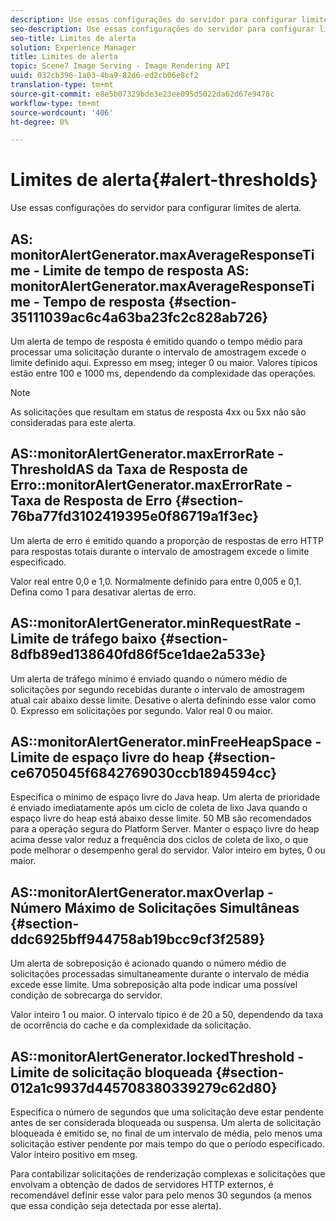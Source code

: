 ```yaml
---
description: Use essas configurações do servidor para configurar limites de alerta.
seo-description: Use essas configurações do servidor para configurar limites de alerta.
seo-title: Limites de alerta
solution: Experience Manager
title: Limites de alerta
topic: Scene7 Image Serving - Image Rendering API
uuid: 032cb396-1a03-4ba9-82d6-ed2cb06e8cf2
translation-type: tm+mt
source-git-commit: e8e5b07329bde3e23ee095d5022da62d67e9478c
workflow-type: tm+mt
source-wordcount: '406'
ht-degree: 0%

---
```



# Limites de alerta{#alert-thresholds}

Use essas configurações do servidor para configurar limites de alerta.

## AS: monitorAlertGenerator.maxAverageResponseTime - Limite de tempo de resposta AS: monitorAlertGenerator.maxAverageResponseTime - Tempo de resposta {#section-35111039ac6c4a63ba23fc2c828ab726}

Um alerta de tempo de resposta é emitido quando o tempo médio para processar uma solicitação durante o intervalo de amostragem excede o limite definido aqui. Expresso em mseg; integer 0 ou maior. Valores típicos estão entre 100 e 1000 ms, dependendo da complexidade das operações.

>[!NOTE]
>
>As solicitações que resultam em status de resposta 4xx ou 5xx não são consideradas para este alerta.

## AS::monitorAlertGenerator.maxErrorRate - ThresholdAS da Taxa de Resposta de Erro::monitorAlertGenerator.maxErrorRate - Taxa de Resposta de Erro {#section-76ba77fd3102419395e0f86719a1f3ec}

Um alerta de erro é emitido quando a proporção de respostas de erro HTTP para respostas totais durante o intervalo de amostragem excede o limite especificado.

Valor real entre 0,0 e 1,0. Normalmente definido para entre 0,005 e 0,1. Defina como 1 para desativar alertas de erro.

## AS::monitorAlertGenerator.minRequestRate - Limite de tráfego baixo {#section-8dfb89ed138640fd86f5ce1dae2a533e}

Um alerta de tráfego mínimo é enviado quando o número médio de solicitações por segundo recebidas durante o intervalo de amostragem atual cair abaixo desse limite. Desative o alerta definindo esse valor como 0. Expresso em solicitações por segundo. Valor real 0 ou maior.

## AS::monitorAlertGenerator.minFreeHeapSpace -Limite de espaço livre do heap {#section-ce6705045f6842769030ccb1894594cc}

Especifica o mínimo de espaço livre do Java heap. Um alerta de prioridade é enviado imediatamente após um ciclo de coleta de lixo Java quando o espaço livre do heap está abaixo desse limite. 50 MB são recomendados para a operação segura do Platform Server. Manter o espaço livre do heap acima desse valor reduz a frequência dos ciclos de coleta de lixo, o que pode melhorar o desempenho geral do servidor. Valor inteiro em bytes, 0 ou maior.

## AS::monitorAlertGenerator.maxOverlap - Número Máximo de Solicitações Simultâneas {#section-ddc6925bff944758ab19bcc9cf3f2589}

Um alerta de sobreposição é acionado quando o número médio de solicitações processadas simultaneamente durante o intervalo de média excede esse limite. Uma sobreposição alta pode indicar uma possível condição de sobrecarga do servidor.

Valor inteiro 1 ou maior. O intervalo típico é de 20 a 50, dependendo da taxa de ocorrência do cache e da complexidade da solicitação.

## AS::monitorAlertGenerator.lockedThreshold - Limite de solicitação bloqueada {#section-012a1c9937d445708380339279c62d80}

Especifica o número de segundos que uma solicitação deve estar pendente antes de ser considerada bloqueada ou suspensa. Um alerta de solicitação bloqueada é emitido se, no final de um intervalo de média, pelo menos uma solicitação estiver pendente por mais tempo do que o período especificado. Valor inteiro positivo em mseg.

Para contabilizar solicitações de renderização complexas e solicitações que envolvam a obtenção de dados de servidores HTTP externos, é recomendável definir esse valor para pelo menos 30 segundos (a menos que essa condição seja detectada por esse alerta).
